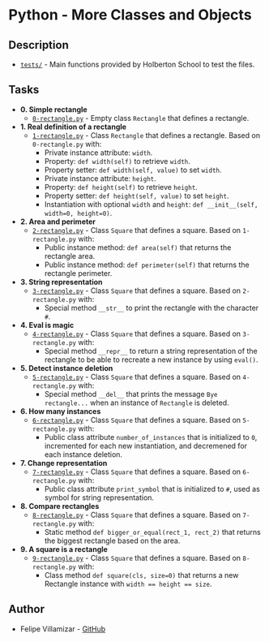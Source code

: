 # Python - More Classes and Objects

## Description

* [`tests/`](./tests) - Main functions provided by Holberton School to test the files.

## Tasks

* **0. Simple rectangle**
  * [`0-rectangle.py`](./0-rectangle.py) - Empty class `Rectangle` that defines a rectangle.
* **1. Real definition of a rectangle**
  * [`1-rectangle.py`](./1-rectangle.py) - Class `Rectangle` that defines a rectangle. Based on `0-rectangle.py` with:
    * Private instance attribute: `width`.
    * Property: `def width(self)` to retrieve `width`.
    * Property setter: `def width(self, value)` to set `width`.
    * Private instance attribute: `height`.
    * Property: `def height(self)` to retrieve `height`.
    * Property setter: `def height(self, value)` to set `height`.
    * Instantiation with optional `width` and `height`: `def __init__(self, width=0, height=0)`.
* **2. Area and perimeter**
  * [`2-rectangle.py`](./2-rectangle.py) - Class `Square` that defines a square. Based on `1-rectangle.py` with:
    * Public instance method: `def area(self)` that returns the rectangle area.
    * Public instance method: `def perimeter(self)` that returns the rectangle perimeter.
* **3. String representation**
  * [`3-rectangle.py`](./3-rectangle.py) - Class `Square` that defines a square. Based on `2-rectangle.py` with:
    * Special method `__str__` to print the rectangle with the character `#`.
* **4. Eval is magic**
  * [`4-rectangle.py`](./4-rectangle.py) - Class `Square` that defines a square. Based on `3-rectangle.py` with:
    * Special method `__repr__` to return a string representation of the rectangle to be able to recreate a new instance by using `eval()`.
* **5. Detect instance deletion**
  * [`5-rectangle.py`](./5-rectangle.py) - Class `Square` that defines a square. Based on `4-rectangle.py` with:
    * Special method `__del__` that prints the message `Bye rectangle...` when an instance of `Rectangle` is deleted.
* **6. How many instances**
  * [`6-rectangle.py`](./6-rectangle.py) - Class `Square` that defines a square. Based on `5-rectangle.py` with:
    * Public class attribute `number_of_instances` that is initialized to `0`, incremented for each new instantiation, and decremened for each instance deletion.
* **7. Change representation**
  * [`7-rectangle.py`](./7-rectangle.py) - Class `Square` that defines a square. Based on `6-rectangle.py` with:
    * Public class attribute `print_symbol` that is initialized to `#`, used as symbol for string representation.
* **8. Compare rectangles**
  * [`8-rectangle.py`](./8-rectangle.py) - Class `Square` that defines a square. Based on `7-rectangle.py` with:
    * Static method `def bigger_or_equal(rect_1, rect_2)` that returns the biggest rectangle based on the area.
* **9. A square is a rectangle**
  * [`9-rectangle.py`](./9-rectangle.py) - Class `Square` that defines a square. Based on `8-rectangle.py` with:
    * Class method `def square(cls, size=0)` that returns a new Rectangle instance with `width == height == size`.

## Author
* Felipe Villamizar - [GitHub](https://github.com/felipevcc)
